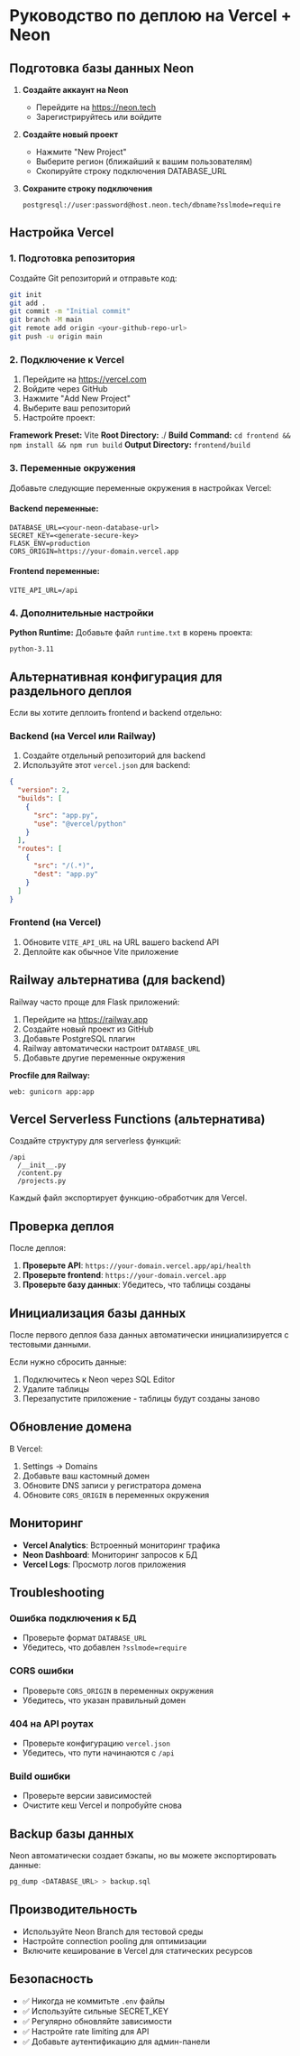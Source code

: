 # Руководство по деплою на Vercel + Neon

## Подготовка базы данных Neon

1. **Создайте аккаунт на Neon**
   - Перейдите на https://neon.tech
   - Зарегистрируйтесь или войдите

2. **Создайте новый проект**
   - Нажмите "New Project"
   - Выберите регион (ближайший к вашим пользователям)
   - Скопируйте строку подключения DATABASE_URL

3. **Сохраните строку подключения**
   ```
   postgresql://user:password@host.neon.tech/dbname?sslmode=require
   ```

## Настройка Vercel

### 1. Подготовка репозитория

Создайте Git репозиторий и отправьте код:

```bash
git init
git add .
git commit -m "Initial commit"
git branch -M main
git remote add origin <your-github-repo-url>
git push -u origin main
```

### 2. Подключение к Vercel

1. Перейдите на https://vercel.com
2. Войдите через GitHub
3. Нажмите "Add New Project"
4. Выберите ваш репозиторий
5. Настройте проект:

**Framework Preset:** Vite
**Root Directory:** ./
**Build Command:** `cd frontend && npm install && npm run build`
**Output Directory:** `frontend/build`

### 3. Переменные окружения

Добавьте следующие переменные окружения в настройках Vercel:

#### Backend переменные:
```
DATABASE_URL=<your-neon-database-url>
SECRET_KEY=<generate-secure-key>
FLASK_ENV=production
CORS_ORIGIN=https://your-domain.vercel.app
```

#### Frontend переменные:
```
VITE_API_URL=/api
```

### 4. Дополнительные настройки

**Python Runtime:** Добавьте файл `runtime.txt` в корень проекта:
```
python-3.11
```

## Альтернативная конфигурация для раздельного деплоя

Если вы хотите деплоить frontend и backend отдельно:

### Backend (на Vercel или Railway)

1. Создайте отдельный репозиторий для backend
2. Используйте этот `vercel.json` для backend:

```json
{
  "version": 2,
  "builds": [
    {
      "src": "app.py",
      "use": "@vercel/python"
    }
  ],
  "routes": [
    {
      "src": "/(.*)",
      "dest": "app.py"
    }
  ]
}
```

### Frontend (на Vercel)

1. Обновите `VITE_API_URL` на URL вашего backend API
2. Деплойте как обычное Vite приложение

## Railway альтернатива (для backend)

Railway часто проще для Flask приложений:

1. Перейдите на https://railway.app
2. Создайте новый проект из GitHub
3. Добавьте PostgreSQL плагин
4. Railway автоматически настроит `DATABASE_URL`
5. Добавьте другие переменные окружения

**Procfile для Railway:**
```
web: gunicorn app:app
```

## Vercel Serverless Functions (альтернатива)

Создайте структуру для serverless функций:

```
/api
  /__init__.py
  /content.py
  /projects.py
```

Каждый файл экспортирует функцию-обработчик для Vercel.

## Проверка деплоя

После деплоя:

1. **Проверьте API**: `https://your-domain.vercel.app/api/health`
2. **Проверьте frontend**: `https://your-domain.vercel.app`
3. **Проверьте базу данных**: Убедитесь, что таблицы созданы

## Инициализация базы данных

После первого деплоя база данных автоматически инициализируется с тестовыми данными.

Если нужно сбросить данные:
1. Подключитесь к Neon через SQL Editor
2. Удалите таблицы
3. Перезапустите приложение - таблицы будут созданы заново

## Обновление домена

В Vercel:
1. Settings → Domains
2. Добавьте ваш кастомный домен
3. Обновите DNS записи у регистратора домена
4. Обновите `CORS_ORIGIN` в переменных окружения

## Мониторинг

- **Vercel Analytics**: Встроенный мониторинг трафика
- **Neon Dashboard**: Мониторинг запросов к БД
- **Vercel Logs**: Просмотр логов приложения

## Troubleshooting

### Ошибка подключения к БД
- Проверьте формат `DATABASE_URL`
- Убедитесь, что добавлен `?sslmode=require`

### CORS ошибки
- Проверьте `CORS_ORIGIN` в переменных окружения
- Убедитесь, что указан правильный домен

### 404 на API роутах
- Проверьте конфигурацию `vercel.json`
- Убедитесь, что пути начинаются с `/api`

### Build ошибки
- Проверьте версии зависимостей
- Очистите кеш Vercel и попробуйте снова

## Backup базы данных

Neon автоматически создает бэкапы, но вы можете экспортировать данные:

```bash
pg_dump <DATABASE_URL> > backup.sql
```

## Производительность

- Используйте Neon Branch для тестовой среды
- Настройте connection pooling для оптимизации
- Включите кеширование в Vercel для статических ресурсов

## Безопасность

- ✅ Никогда не коммитьте `.env` файлы
- ✅ Используйте сильные SECRET_KEY
- ✅ Регулярно обновляйте зависимости
- ✅ Настройте rate limiting для API
- ✅ Добавьте аутентификацию для админ-панели
